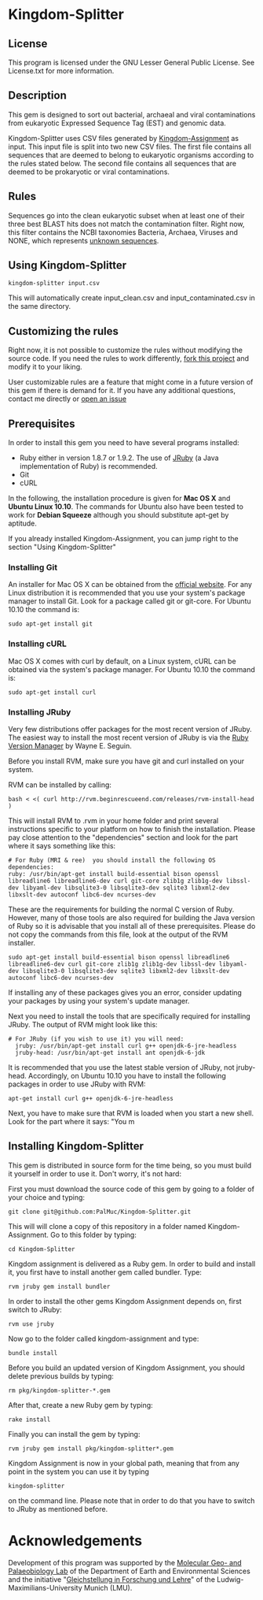 # Kingdom-Splitter

## License
This program is licensed under the GNU Lesser General Public License.
See License.txt for more information.

## Description
This gem is designed to sort out bacterial, archaeal and viral contaminations from eukaryotic Expressed Sequence Tag (EST) and genomic data.

Kingdom-Splitter uses CSV files generated by [Kingdom-Assignment](https://github.com/PalMuc/Kingdom-Assignment) as input. This input file is split into two new CSV files. The first file contains all sequences that are deemed to belong to eukaryotic organisms according to the rules stated below. The second file contains all sequences that are deemed to be prokaryotic or viral contaminations.

## Rules
Sequences go into the clean eukaryotic subset when at least one of their three best BLAST hits does not match the contamination filter. Right now, this filter contains the NCBI taxonomies Bacteria, Archaea, Viruses and NONE, which represents [unknown sequences](http://www.ncbi.nlm.nih.gov/Taxonomy/Browser/wwwtax.cgi?mode=Undef&id=12908&lvl=3&keep=1&srchmode=1&unlock).

## Using Kingdom-Splitter

    kingdom-splitter input.csv

This will automatically create input\_clean.csv and input\_contaminated.csv in the same directory.

## Customizing the rules
Right now, it is not possible to customize the rules without modifying the source code.
If you need the rules to work differently, [fork this project](http://help.github.com/fork-a-repo/) and modify it to your liking.

User customizable rules are a feature that might come in a future version of this gem if there is demand for it. If you have any additional questions, contact me directly or [open an issue](https://github.com/PalMuc/Kingdom-Splitter/issues)

## Prerequisites
In order to install this gem you need to have several programs
installed:

 * Ruby either in version 1.8.7 or 1.9.2. The use of [JRuby](http://www.jruby.org/) (a Java implementation of Ruby) is recommended.
 * Git
 * cURL
 
In the following, the installation procedure is given for **Mac OS X** and **Ubuntu Linux 10.10**. The commands for Ubuntu also have been tested to work for **Debian Squeeze** although you should substitute apt-get by aptitude.

If you already installed Kingdom-Assignment, you can jump right to the section "Using Kingdom-Splitter"

### Installing Git
An installer for Mac OS X can be obtained from the [official website](http://git-scm.com/). For any Linux distribution it is recommended that you use your system's package manager to install Git. Look for a package called git or git-core. For Ubuntu 10.10 the command is:

    sudo apt-get install git
    
### Installing cURL
Mac OS X comes with curl by default, on a Linux system, cURL can be obtained via the system's package manager. For Ubuntu 10.10 the command is:

    sudo apt-get install curl
    
### Installing JRuby
Very few distributions offer packages for the most recent version of JRuby.
The easiest way to install the most recent version of JRuby is via the [Ruby Version Manager](http://rvm.beginrescueend.com/) by Wayne E. Seguin.

Before you install RVM, make sure you have git and curl installed on your system.

RVM can be installed by calling:

    bash < <( curl http://rvm.beginrescueend.com/releases/rvm-install-head )

This will install RVM to .rvm in your home folder and print several instructions specific to your platform on how to finish the installation. Please pay close attention to the "dependencies" section and look for the part where it says something like this:

    # For Ruby (MRI & ree)  you should install the following OS dependencies:
    ruby: /usr/bin/apt-get install build-essential bison openssl libreadline6 libreadline6-dev curl git-core zlib1g zlib1g-dev libssl-dev libyaml-dev libsqlite3-0 libsqlite3-dev sqlite3 libxml2-dev libxslt-dev autoconf libc6-dev ncurses-dev

These are the requirements for building the normal C version of Ruby. However, many of those tools are also required for building the Java version of Ruby so it is advisable that you install all of these prerequisites. Please do not copy the commands from this file, look at the output of the RVM installer.

    sudo apt-get install build-essential bison openssl libreadline6 libreadline6-dev curl git-core zlib1g zlib1g-dev libssl-dev libyaml-dev libsqlite3-0 libsqlite3-dev sqlite3 libxml2-dev libxslt-dev autoconf libc6-dev ncurses-dev

If installing any of these packages gives you an error, consider updating your packages by using your system's update manager.

Next you need to install the tools that are specifically required for installing JRuby. The output of RVM might look like this:

    # For JRuby (if you wish to use it) you will need:
      jruby: /usr/bin/apt-get install curl g++ openjdk-6-jre-headless
      jruby-head: /usr/bin/apt-get install ant openjdk-6-jdk

It is recommended that you use the latest stable version of JRuby, not jruby-head. Accordingly, on Ubuntu 10.10 you have to install the following packages in order to use JRuby with RVM:

    apt-get install curl g++ openjdk-6-jre-headless
    
Next, you have to make sure that RVM is loaded when you start a new shell. Look for the part where it says: "You m

## Installing Kingdom-Splitter
This gem is distributed in source form for the time being, so you must build it yourself in order to use it. Don't worry, it's not hard:

First you must download the source code of this gem by going to a folder of your choice and typing:

    git clone git@github.com:PalMuc/Kingdom-Splitter.git

This will will clone a copy of this repository in a folder named Kingdom-Assignment. Go to this folder by typing:

    cd Kingdom-Splitter

Kingdom assignment is delivered as a Ruby gem. In order to build and install it, you first have to install another gem called bundler. Type:

    rvm jruby gem install bundler

In order to install the other gems Kingdom Assignment depends on, first switch to JRuby:
    
    rvm use jruby

Now go to the folder called kingdom-assignment and type:

    bundle install

Before you build an updated version of Kingdom Assignment, you should
delete previous builds by typing:

    rm pkg/kingdom-splitter-*.gem

After that, create a new Ruby gem by typing:

    rake install
    
Finally you can install the gem by typing:

    rvm jruby gem install pkg/kingdom-splitter*.gem
    
Kingdom Assignment is now in your global path, meaning that from any point in the system you can use it by typing

    kingdom-splitter
    
on the command line. Please note that in order to do that you have to switch to JRuby as mentioned before.

# Acknowledgements
Development of this program was supported by the [Molecular Geo- and Palaeobiology Lab](http://www.mol-palaeo.de/) of the Department of Earth and Environmental Sciences and the initiative "[Gleichstellung in Forschung und Lehre](http://www.frauenbeauftragte.uni-muenchen.de/foerdermoegl/lmu1/tg73/index.html)" of the Ludwig-Maximilians-University Munich (LMU).

